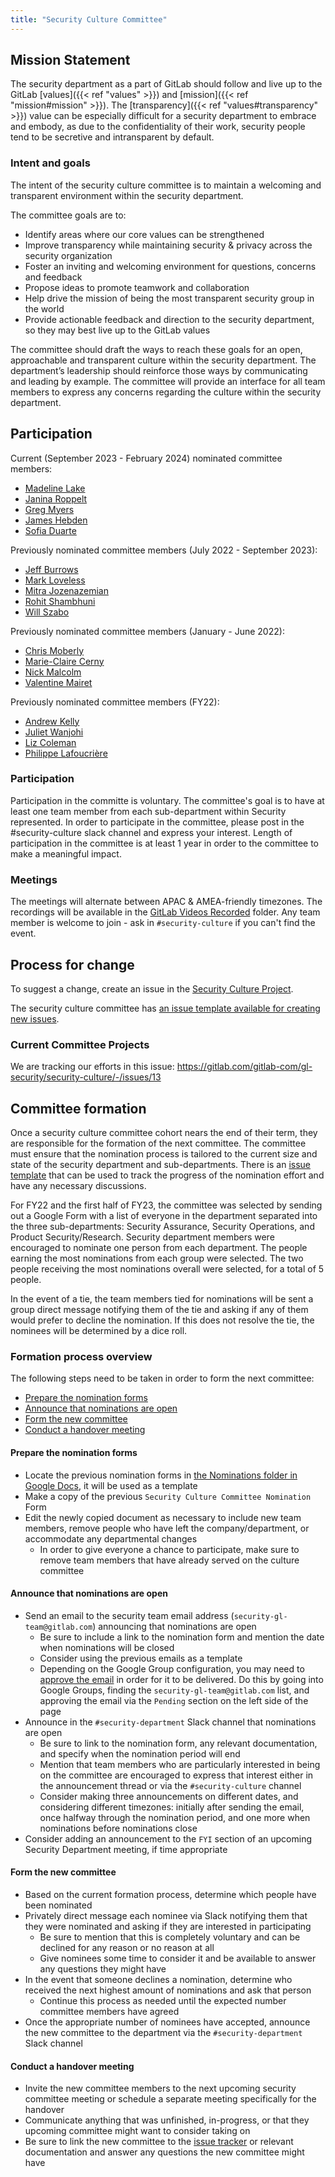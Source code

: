 ```yaml
---
title: "Security Culture Committee"
---
```


## Mission Statement

The security department as a part of GitLab should follow and live up to the GitLab [values]({{< ref "values" >}}) and [mission]({{< ref "mission#mission" >}}).
The [transparency]({{< ref "values#transparency" >}}) value can be especially difficult for a security department to embrace and embody, as due to the confidentiality of their work, security people tend to be secretive and intransparent by default.

### Intent and goals

The intent of the security culture committee is to maintain a welcoming and transparent environment within the security department.

The committee goals are to:

- Identify areas where our core values can be strengthened
- Improve transparency while maintaining security & privacy across the security organization
- Foster an inviting and welcoming environment for questions, concerns and feedback
- Propose ideas to promote teamwork and collaboration
- Help drive the mission of being the most transparent security group in the world
- Provide actionable feedback and direction to the security department, so they may best live up to the GitLab values

The committee should draft the ways to reach these goals for an open, approachable and transparent culture within the security department. The department’s leadership should reinforce those ways by communicating and leading by example. The committee will provide an interface for all team members to express any concerns regarding the culture within the security department.

## Participation

Current (September 2023 - February 2024) nominated committee members:
- [Madeline Lake](https://gitlab.com/madlake)
- [Janina Roppelt](https://gitlab.com/jroppelt)
- [Greg Myers](https://gitlab.com/greg)
- [James Hebden](https://gitlab.com/jhebden)
- [Sofia Duarte](https://gitlab.com/sofiadas)

Previously nominated committee members (July 2022 - September 2023):

- [Jeff Burrows](https://gitlab.com/jburrows001)
- [Mark Loveless](https://gitlab.com/mloveless)
- [Mitra Jozenazemian](https://gitlab.com/mjozenazemian)
- [Rohit Shambhuni](https://gitlab.com/rshambhuni)
- [Will Szabo](https://gitlab.com/wszabo)

Previously nominated committee members (January - June 2022):

- [Chris Moberly](https://gitlab.com/cmoberly)
- [Marie-Claire Cerny](https://gitlab.com/marieclairecerny)
- [Nick Malcolm](https://gitlab.com/nmalcolm)
- [Valentine Mairet](https://gitlab.com/vmairet)

Previously nominated committee members (FY22):

- [Andrew Kelly](https://gitlab.com/ankelly)
- [Juliet Wanjohi](https://gitlab.com/jwanjohi)
- [Liz Coleman](https://gitlab.com/lcoleman)
- [Philippe Lafoucrière](https://gitlab.com/plafoucriere)


### Participation

 Participation in the committe is voluntary. The committee's goal is to have at least one team member from each sub-department within Security represented. In order to participate in the committee, please post in the #security-culture slack channel and express your interest. Length of participation in the committee is at least 1 year in order to the committee to make a meaningful impact.

### Meetings

The meetings will alternate between APAC & AMEA-friendly timezones. The recordings will be available in the [GitLab Videos Recorded](https://drive.google.com/drive/folders/1bGPEGVdzoT650bFc7nAmU5nBzHu0rRe1) folder. Any team member is welcome to join - ask in `#security-culture` if you can't find the event.

## Process for change

To suggest a change, create an issue in the [Security Culture Project](https://gitlab.com/gitlab-com/gl-security/security-culture/-/issues).

The security culture committee has [an issue template available for creating new issues](https://gitlab.com/gitlab-com/gl-security/security-culture/-/issues/new?issuable_template=security_culture).

### Current Committee Projects

We are tracking our efforts in this issue: https://gitlab.com/gitlab-com/gl-security/security-culture/-/issues/13

## Committee formation

Once a security culture committee cohort nears the end of their term, they are responsible for the formation of the next committee. The committee must ensure that the nomination process is tailored to the current size and state of the security department and sub-departments. There is an [issue template](https://gitlab.com/gitlab-com/gl-security/security-culture/-/issues/new?issuable_template=committee_formation) that can be used to track the progress of the nomination effort and have any necessary discussions.

For FY22 and the first half of FY23, the committee was selected by sending out a Google Form with a list of everyone in the department separated into the three sub-departments: Security Assurance, Security Operations, and Product Security/Research. Security department members were encouraged to nominate one person from each department. The people earning the most nominations from each group were selected. The two people receiving the most nominations overall were selected, for a total of 5 people.

In the event of a tie, the team members tied for nominations will be sent a group direct message notifying them of the tie and asking if any of them would prefer to decline the nomination. If this does not resolve the tie, the nominees will be determined by a dice roll.

### Formation process overview

The following steps need to be taken in order to form the next committee:

- [Prepare the nomination forms](#prepare-the-nomination-forms)
- [Announce that nominations are open](#announce-that-nominations-are-open)
- [Form the new committee](#form-the-new-committee)
- [Conduct a handover meeting](#conduct-a-handover-meeting)

#### Prepare the nomination forms

- Locate the previous nomination forms in [the Nominations folder in Google Docs](https://drive.google.com/drive/folders/1ZLsvJnQD2jWZonALkDQuIURkh60kTIZH?usp=sharing), it will be used as a template
- Make a copy of the previous `Security Culture Committee Nomination` Form
- Edit the newly copied document as necessary to include new team members, remove people who have left the company/department, or accommodate any departmental changes
  - In order to give everyone a chance to participate, make sure to remove team members that have already served on the culture committee

#### Announce that nominations are open

- Send an email to the security team email address (`security-gl-team@gitlab.com`) announcing that nominations are open
  - Be sure to include a link to the nomination form and mention the date when nominations will be closed
  - Consider using the previous emails as a template
  - Depending on the Google Group configuration, you may need to [approve the email](https://support.google.com/groups/answer/2466386?hl=en) in order for it to be delivered. Do this by going into Google Groups, finding the `security-gl-team@gitlab.com` list, and approving the email via the `Pending` section on the left side of the page
- Announce in the `#security-department` Slack channel that nominations are open
  - Be sure to link to the nomination form, any relevant documentation, and specify when the nomination period will end
  - Mention that team members who are particularly interested in being on the committee are encouraged to express that interest either in the announcement thread or via the `#security-culture` channel
  - Consider making three announcements on different dates, and considering different timezones: initially after sending the email, once halfway through the nomination period, and one more when nominations before nominations close
- Consider adding an announcement to the `FYI` section of an upcoming Security Department meeting, if time appropriate

#### Form the new committee

- Based on the current formation process, determine which people have been nominated
- Privately direct message each nominee via Slack notifying them that they were nominated and asking if they are interested in participating
  - Be sure to mention that this is completely voluntary and can be declined for any reason or no reason at all
  - Give nominees some time to consider it and be available to answer any questions they might have
- In the event that someone declines a nomination, determine who received the next highest amount of nominations and ask that person
  - Continue this process as needed until the expected number committee members have agreed
- Once the appropriate number of nominees have accepted, announce the new committee to the department via the `#security-department` Slack channel

#### Conduct a handover meeting

- Invite the new committee members to the next upcoming security committee meeting or schedule a separate meeting specifically for the handover
- Communicate anything that was unfinished, in-progress, or that they upcoming committee might want to consider taking on
- Be sure to link the new committee to the [issue tracker](https://gitlab.com/gitlab-com/gl-security/security-culture/-/issues) or relevant documentation and answer any questions the new committee might have
